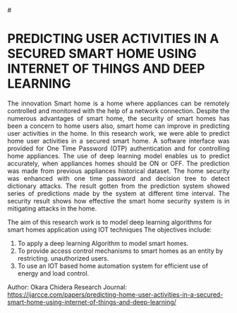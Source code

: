
#<h1>PREDICTING USER ACTIVITIES IN A SECURED SMART HOME USING INTERNET OF THINGS AND DEEP LEARNING</h1>

<p style="text-align:justify">The innovation Smart home is a home where appliances can be remotely controlled and monitored with the help of a network connection. Despite the numerous advantages of smart home, the security of smart homes has been a concern to home users also, smart home can improve in predicting user activities in the home. In this research work, we were able to predict home user activities in a secured smart home. A software interface was provided for One Time Password (OTP) authentication and for controlling home appliances. The use of deep learning model enables us to predict accurately, when appliances homes should be ON or OFF. The prediction was made from previous appliances historical dataset. The home security was enhanced with one time password and decision tree to detect dictionary attacks. The result gotten from the prediction system showed series of predictions made by the system at different time interval. The security result shows how effective the smart home security system is in mitigating attacks in the home. </p>

The aim of this research work is to model deep learning algorithms for smart homes application using IOT techniques The objectives include:
1. To apply a deep learning Algorithm to model smart homes.
2. To provide access control mechanisms to smart homes as an entity by restricting. unauthorized users.
3. To use an IOT based home automation system for efficient use of energy and load control.



Author: Okara Chidera
Research Journal: https://ijarcce.com/papers/predicting-home-user-activities-in-a-secured-smart-home-using-internet-of-things-and-deep-learning/
